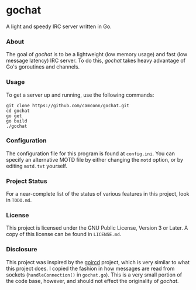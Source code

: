# gochat

A light and speedy IRC server written in Go.

### About

The goal of *gochat* is to be a lightweight (low memory usage) and fast (low
message latency) IRC server. To do this, *gochat* takes heavy advantage of
Go's goroutines and channels.

### Usage

To get a server up and running, use the following commands:
```
git clone https://github.com/camconn/gochat.git
cd gochat
go get
go build
./gochat
```

### Configuration

The configuration file for this program is found at `config.ini`. You can specify an 
alternative MOTD file by either changing the `motd` option, or by editing `motd.txt` yourself.

### Project Status

For a near-complete list of the status of various features in this project, look in `TODO.md`.

### License

This project is licensed under the GNU Public License, Version 3 or Later.
A copy of this license can be found in `LICENSE.md`.

### Disclosure

This project was inspired by the [goircd](https://github.com/stargrave/goircd) project,
which is very similar to what this project does. I copied the fashion in how messages 
are read from sockets (`handleConnection()` in `gochat.go`). This is a very small portion
of the code base, however, and should not effect the originality of *gochat*.
